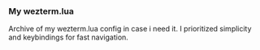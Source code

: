 ### My wezterm.lua

Archive of my wezterm.lua config in case i need it. I prioritized simplicity and keybindings for fast navigation.
